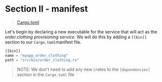 # Section II - manifest

> [Cargo.toml](https://github.com/dsietz/daas-workshop/blob/master/rust-daas/Cargo.toml)

Let's begin by declaring a new executable for the service that will act as the _order.clothing provisioning service_. We will do this by adding a `[[bin]]` section to our `Cargo.toml`manifest file.

```rust
[[bin]]
name = "myapp_order_clothing"
path = "src/bin/order_clothing.rs"
```

> NOTE: We don't need to add any new crates to the `[dependencies]` section in the `Cargo.toml` file

